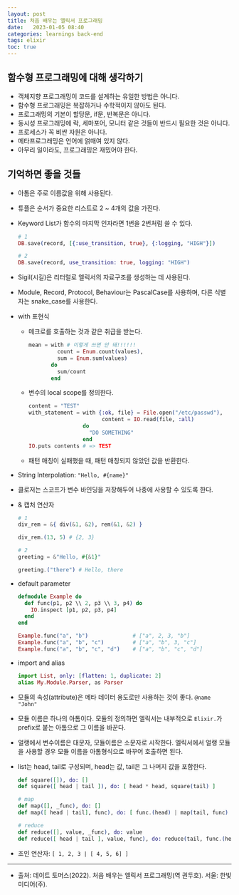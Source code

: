 ```yaml
---
layout: post
title: 처음 배우는 엘릭서 프로그래밍
date:   2023-01-05 08:40
categories: learnings back-end
tags: elixir
toc: true
---
```


## 함수형 프로그래밍에 대해 생각하기

- 객체지향 프로그래밍이 코드를 설계하는 유일한 방법은 아니다.
- 함수형 프로그래밍은 복잡하거나 수학적이지 않아도 된다.
- 프로그래밍의 기본이 할당문, if문, 반복문은 아니다.
- 동시성 프로그래밍에 락, 세마포어, 모니터 같은 것들이 반드시 필요한 것은 아니다.
- 프로세스가 꼭 비싼 자원은 아니다.
- 메타프로그래밍은 언어에 얽매여 있지 않다.
- 아무리 일이라도, 프로그래밍은 재밌어야 한다.

## 기억하면 좋을 것들

- 아톰은 주로 이름값을 위해 사용된다.
- 튜플은 순서가 중요한 리스트로 2 ~ 4개의 값을 가진다.
- Keyword List가 함수의 마지막 인자라면 1번을 2번처럼 쓸 수 있다.
  ``` elixir
  # 1
  DB.save(record, [{:use_transition, true}, {:logging, "HIGH"}])
  ```
  
  ``` elixir
  # 2
  DB.save(record, use_transition: true, logging: "HIGH")
  ```
- Sigil(시길)은 리터럴로 엘릭서의 자료구조를 생성하는 데 사용된다.
- Module, Record, Protocol, Behaviour는 PascalCase를 사용하며, 다른 식별자는 snake_case를 사용한다.
- with 표현식
  - 메크로를 호출하는 것과 같은 취급을 받는다.
    ``` elixir
    mean = with # 이렇게 쓰면 안 돼!!!!!!
             count = Enum.count(values),
             sum = Enum.sum(values)
           do
             sum/count
           end
    ```
  - 변수의 local scope를 정의한다.
    ```elixir
    content = "TEST"
    with_statement = with {:ok, file} = File.open("/etc/passwd"),
                           content = IO.read(file, :all)
                     do
                       "DO SOMETHING"
                     end
    IO.puts contents # => TEST
    ```
  - 패턴 매칭이 실패했을 때, 패턴 매칭되지 않았던 값을 반환한다.
- String Interpolation: `"Hello, #{name}"`
- 클로저는 스코프가 변수 바인딩을 저장해두어 나중에 사용할 수 있도록 한다.
- & 캡처 연산자
  ``` elixir
  # 1
  div_rem = &{ div(&1, &2), rem(&1, &2) }
  
  div_rem.(13, 5) # {2, 3}
  
  # 2
  greeting = &"Hello, #{&1}"
  
  greeting.("there") # Hello, there
  ```
- default parameter
  ``` elixir
  defmodule Example do
    def func(p1, p2 \\ 2, p3 \\ 3, p4) do
      IO.inspect [p1, p2, p3, p4]
    end
  end
  
  Example.func("a", "b")              # ["a", 2, 3, "b"]
  Example.func("a", "b", "c")         # ["a", "b", 3, "c"]
  Example.func("a", "b", "c", "d")    # ["a", "b", "c", "d"]
  ```
- import and alias
  ``` elixir
  import List, only: [flatten: 1, duplicate: 2]
  alias My.Module.Parser, as Parser
  ```
 - 모듈의 속성(attribute)은 메타 데이터 용도로만 사용하는 것이 좋다. `@name "John"`
 - 모듈 이름은 하나의 아톰이다. 모듈의 정의하면 엘릭서는 내부적으로 `Elixir.`가 prefix로 붙는 아톰으로 그 이름을 바꾼다.
 - 얼랭에서 변수이름은 대문자, 모듈이름은 소문자로 시작한다. 엘릭서에서 얼랭 모듈을 사용할 경우 모듈 이름을 아톰형식으로 바꾸어 호출하면 된다.
 - list는 head, tail로 구성되며, head는 값, tail은 그 나머지 값을 포함한다.
    ``` elixir
    def square([]), do: []
    def square([ head | tail ]), do: [ head * head, square(tail) ]
    
    # map
    def map([], _func), do: []
    def map([ head | tail], func), do: [ func.(head) | map(tail, func) ]
    
    # reduce
    def reduce([], value, _func), do: value
    def reduce([ head | tail ], value, func), do: reduce(tail, func.(head, value), func)
    ```
  - 조인 연산자: `[ 1, 2, 3 | [ 4, 5, 6] ]`

---
- 출처: 데이트 토머스(2022). 처음 배우는 엘릭서 프로그래밍(역 권두호). 서울: 한빛미디어(주).

